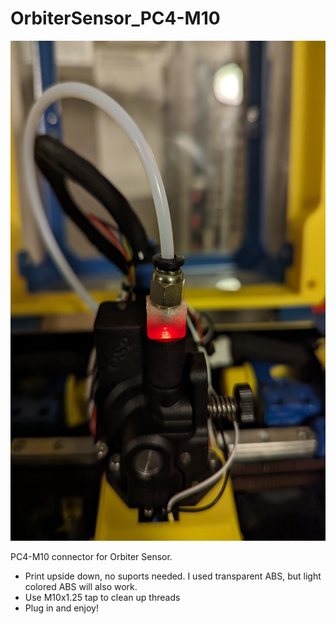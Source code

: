 # OrbiterSensor_PC4-M10

<img src="https://github.com/SaltyPaws/OrbiterSensor_PC4-M10/blob/main/images/PXL_20240101_224017094.jpg" height="800" width="600" >

PC4-M10 connector for Orbiter Sensor.
- Print upside down, no suports needed. I used transparent ABS, but light colored ABS will also work.
- Use M10x1.25 tap to clean up threads
- Plug in and enjoy!
